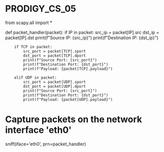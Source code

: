 # PRODIGY_CS_05

from scapy.all import *

def packet_handler(packet):
    if IP in packet:
        src_ip = packet[IP].src
        dst_ip = packet[IP].dst
        print(f"Source IP: {src_ip}")
        print(f"Destination IP: {dst_ip}")

        if TCP in packet:
            src_port = packet[TCP].sport
            dst_port = packet[TCP].dport
            print(f"Source Port: {src_port}")
            print(f"Destination Port: {dst_port}")
            print(f"Payload: {packet[TCP].payload}")

        elif UDP in packet:
            src_port = packet[UDP].sport
            dst_port = packet[UDP].dport
            print(f"Source Port: {src_port}")
            print(f"Destination Port: {dst_port}")
            print(f"Payload: {packet[UDP].payload}")

# Capture packets on the network interface 'eth0'
sniff(iface='eth0', prn=packet_handler)
